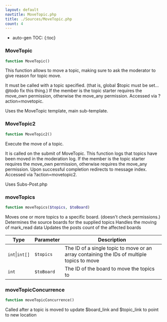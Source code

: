 ```yaml
---
layout: default
navtitle: MoveTopic.php
title: ./Sources/MoveTopic.php
count: 4
---
```

* auto-gen TOC:
{:toc}
### MoveTopic

```php
function MoveTopic()
```
This function allows to move a topic, making sure to ask the moderator
to give reason for topic move.

It must be called with a topic specified. (that is, global $topic must
be set... @todo fix this thing.)
If the member is the topic starter requires the move_own permission,
otherwise the move_any permission.
Accessed via ?action=movetopic.

Uses the MoveTopic template, main sub-template.

### MoveTopic2

```php
function MoveTopic2()
```
Execute the move of a topic.

It is called on the submit of MoveTopic.
This function logs that topics have been moved in the moderation log.
If the member is the topic starter requires the move_own permission,
otherwise requires the move_any permission.
Upon successful completion redirects to message index.
Accessed via ?action=movetopic2.

Uses Subs-Post.php

### moveTopics

```php
function moveTopics($topics, $toBoard)
```
Moves one or more topics to a specific board. (doesn't check permissions.)
Determines the source boards for the supplied topics
Handles the moving of mark_read data
Updates the posts count of the affected boards



Type|Parameter|Description
---|---|---
`int`\|`int[]`|`$topics`|The ID of a single topic to move or an array containing the IDs of multiple topics to move
`int`|`$toBoard`|The ID of the board to move the topics to

### moveTopicConcurrence

```php
function moveTopicConcurrence()
```
Called after a topic is moved to update $board_link and $topic_link to point to new location



